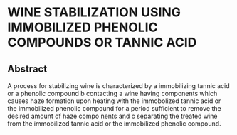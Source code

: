 # WINE STABILIZATION USING IMMOBILIZED PHENOLIC COMPOUNDS OR TANNIC ACID

## Abstract
A process for stabilizing wine is characterized by a immobilizing tannic acid or a phenolic compound b contacting a wine having components which causes haze formation upon heating with the immobolized tannic acid or the immobilized phenolic compound for a period sufficient to remove the desired amount of haze compo nents and c separating the treated wine from the immobilized tannic acid or the immobilized phenolic compound.